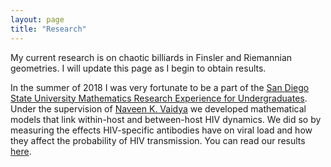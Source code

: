 ```yaml
---
layout: page
title: "Research"
---
```


My current research is on chaotic billiards in Finsler and Riemannian geometries. I will update this page as I begin to obtain results. 

In the summer of 2018 I was very fortunate to be a part of the [San Diego State University Mathematics Research Experience for Undergraduates](http://www.sci.sdsu.edu/math-reu/). Under the supervision of [Naveen K. Vaidya](https://nvaidya.sdsu.edu/) we developed mathematical models that link within-host and between-host HIV dynamics. We did so by measuring the effects HIV-specific antibodies have on viral load and how they affect the probability of HIV transmission. You can read our results [here](https://carlos91016.github.io/HIV.pdf). 

